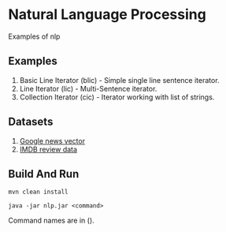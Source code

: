 # Natural Language Processing

Examples of nlp

## Examples

1. Basic Line Iterator (blic) - Simple single line sentence iterator.
2. Line Iterator (lic) - Multi-Sentence iterator.
3. Collection Iterator (cic) - Iterator working with list of strings.

## Datasets

1. [Google news vector](https://deeplearning4jblob.blob.core.windows.net/resources/wordvectors/GoogleNews-vectors-negative300.bin.gz)
2. [IMDB review data](http://ai.stanford.edu/~amaas/data/sentiment/aclImdb_v1.tar.gz)


## Build And Run
```
mvn clean install

java -jar nlp.jar <command>
```

Command names are in ().
